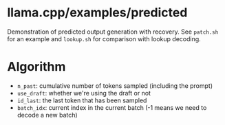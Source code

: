 # llama.cpp/examples/predicted

Demonstration of predicted output generation with recovery. See `patch.sh` for an example and `lookup.sh` for comparison with lookup decoding.

# Algorithm

- `n_past`: cumulative number of tokens sampled (including the prompt)
- `use_draft`: whether we're using the draft or not
- `id_last`: the last token that has been sampled
- `batch_idx`: current index in the current batch (-1 means we need to decode a new batch)
